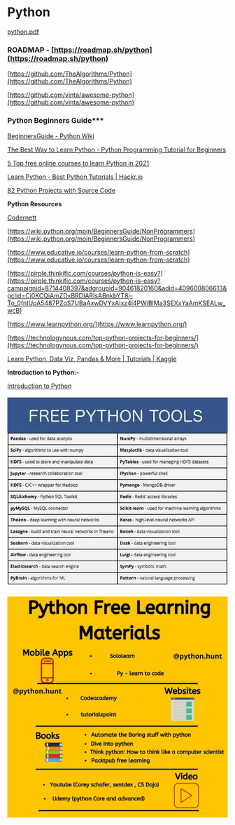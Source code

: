 # Python

[python.pdf](Python%20b84b3287ceb9458e9d224b54145e148f/python.pdf)

### **ROADMAP** - [https://roadmap.sh/python](https://roadmap.sh/python)

[https://github.com/TheAlgorithms/Python](https://github.com/TheAlgorithms/Python)

[https://github.com/vinta/awesome-python](https://github.com/vinta/awesome-python)

### Python Beginners Guide***

[BeginnersGuide - Python Wiki](https://wiki.python.org/moin/BeginnersGuide)

[The Best Way to Learn Python - Python Programming Tutorial for Beginners](https://www.freecodecamp.org/news/the-best-way-to-learn-python-python-programming-tutorial-for-beginners/)

[5 Top free online courses to learn Python in 2021](https://content.techgig.com/5-top-free-online-courses-to-learn-python-in-2021/articleshow/82087152.cms)

[Learn Python - Best Python Tutorials | Hackr.io](https://hackr.io/tutorials/learn-python)

[](https://technologynous.com/top-python-projects-for-beginners/)

[82 Python Projects with Source Code](https://medium.com/coders-camp/82-python-projects-with-source-code-6a1672b791ee)

**Python Resources**

[Codernett](https://t.me/Technitze_Codernett/108)

[https://wiki.python.org/moin/BeginnersGuide/NonProgrammers](https://wiki.python.org/moin/BeginnersGuide/NonProgrammers)

[https://www.educative.io/courses/learn-python-from-scratch](https://www.educative.io/courses/learn-python-from-scratch)

[https://pirple.thinkific.com/courses/python-is-easy?](https://pirple.thinkific.com/courses/python-is-easy?campaignid=8714408397&adgroupid=90461820160&adid=409600806613&gclid=Cj0KCQiAmZDxBRDIARIsABnkbYT8j-To_0fnIUpA5487PZqS7UBaAxwDVYxAixz4i4PWiBlMa3SEXxYaAmKSEALw_wcB)

[https://www.learnpython.org/](https://www.learnpython.org/)

[https://technologynous.com/top-python-projects-for-beginners/](https://technologynous.com/top-python-projects-for-beginners/)

[Learn Python, Data Viz, Pandas & More | Tutorials | Kaggle](https://www.kaggle.com/learn/overview)

**Introduction to Python:-**

[Introduction to Python](https://www.youtube.com/playlist?list=PLydZ2Hrp_gPS5L8SlivBxIco8HgnuvqDH)

![The Cyber Security Hub™_s Instagram profile post_(JPG).jpg](Python%20b84b3287ceb9458e9d224b54145e148f/The_Cyber_Security_Hub_s_Instagram_profile_post_(JPG).jpg)

![--_--ⓅⓎⓉⒽⓄⓃ--_-- on Instagram_ _Python free learni(JPG).jpg](Python%20b84b3287ceb9458e9d224b54145e148f/--_----_--_on_Instagram___Python_free_learni(JPG).jpg)